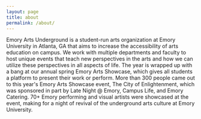 ```yaml
---
layout: page
title: about
permalink: /about/
---
```


Emory Arts Underground is a student-run arts organization at Emory University in Atlanta, GA that aims to increase the accessibility of arts education on campus. We work with multiple departments and faculty to host unique events that teach new perspectives in the arts and how we can utilize these perspectives in all aspects of life. The year is wrapped up with a bang at our annual spring Emory Arts Showcase, which gives all students a platform to present their work or perform. More than 300 people came out to this year's Emory Arts Showcase event, The City of Enlightenment, which was sponsored in part by Late Night @ Emory, Campus Life, and Emory Catering. 70+ Emory performing and visual artists were showcased at the event, making for a night of revival of the underground arts culture at Emory University.
